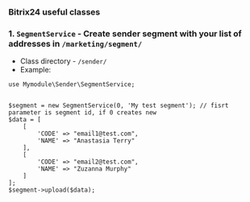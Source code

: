 ### Bitrix24 useful classes

### 1. `SegmentService` - Create sender segment with your list of addresses in `/marketing/segment/`
- Class directory - `/sender/`
- Example:
```
use Mymodule\Sender\SegmentService;


$segment = new SegmentService(0, 'My test segment'); // fisrt parameter is segment id, if 0 creates new
$data = [
    [
        'CODE' => "email1@test.com",
        'NAME' => "Anastasia Terry"
    ],
    [
        'CODE' => "email2@test.com",
        'NAME' => "Zuzanna Murphy"
    ]
];
$segment->upload($data);
```

 